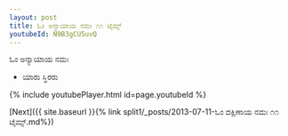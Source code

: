 ```yaml
---
layout: post
title: ಓಂ ಅನ್ಯಾಯಾಯ ನಮಃ ೧೧ ಟೈಮ್ಸ್
youtubeId: N9B3gCU5uvQ
---
```

 
 
 ಓಂ ಅನ್ಯಾಯಾಯ ನಮಃ  
 
 -  ಯಾರು ಸ್ಥಿರರು 
 
  
 
  
 
 
 
 
 
 


{% include youtubePlayer.html id=page.youtubeId %}
 
[Next]({{ site.baseurl }}{% link  split1/_posts/2013-07-11-ಓಂ ದಕ್ಷಿಣಾಯ ನಮಃ ೧೧ ಟೈಮ್ಸ್.md%})
 
